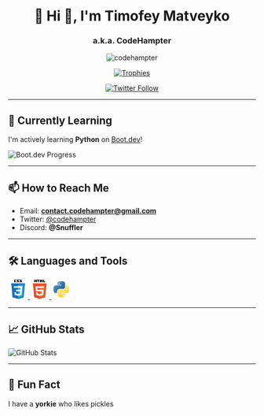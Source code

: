 <h1 align="center">📘 Hi 👋, I'm Timofey Matveyko</h1>
<h3 align="center">a.k.a. CodeHampter</h3>

<p align="center">
  <img src="https://komarev.com/ghpvc/?username=codehampter&label=Profile%20views&color=0057ff&style=flat" alt="codehampter" />
</p>

<p align="center">
  <a href="https://github.com/ryo-ma/github-profile-trophy">
    <img src="https://github-profile-trophy.vercel.app/?username=codehampter&theme=flat&no-frame=true&title=MultiLanguage,Commits,Repositories,Stars&margin-w=10&margin-h=10" alt="Trophies" />
  </a>
</p>

<p align="center">
  <a href="https://twitter.com/codehampter" target="blank">
    <img src="https://img.shields.io/twitter/follow/codehampter?color=0057ff&logo=twitter&style=for-the-badge" alt="Twitter Follow" />
  </a>
</p>

---

## 🧠 Currently Learning

I'm actively learning **Python** on [Boot.dev](https://boot.dev)!  
<p align="left">
  <img src="https://api.boot.dev/v1/users/public/9c170c94-aced-4cd7-88f2-a515a84aecf6/thumbnail" alt="Boot.dev Progress" />
</p>

---

## 📫 How to Reach Me

- Email: **contact.codehampter@gmail.com**
- Twitter: [@codehampter](https://twitter.com/codehampter)
- Discord: **@Snuffler**

---

## 🛠️ Languages and Tools

<p align="left">
  <a href="https://www.w3schools.com/css/" target="_blank" rel="noreferrer">
    <img src="https://raw.githubusercontent.com/devicons/devicon/master/icons/css3/css3-original-wordmark.svg" alt="css3" width="40" height="40"/>
  </a>
  <a href="https://www.w3.org/html/" target="_blank" rel="noreferrer">
    <img src="https://raw.githubusercontent.com/devicons/devicon/master/icons/html5/html5-original-wordmark.svg" alt="html5" width="40" height="40"/>
  </a>
  <a href="https://www.python.org" target="_blank" rel="noreferrer">
    <img src="https://raw.githubusercontent.com/devicons/devicon/master/icons/python/python-original.svg" alt="python" width="40" height="40"/>
  </a>
</p>

---

## 📈 GitHub Stats

<p align="left">
  <img src="https://github-readme-stats.vercel.app/api?username=codehampter&show_icons=true&locale=en&theme=blueberry" alt="GitHub Stats" />
</p>

---

## 🐶 Fun Fact

I have a **yorkie** who likes pickles
